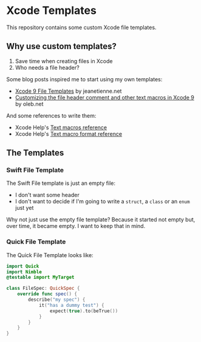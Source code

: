 # Xcode Templates

This repository contains some custom Xcode file templates.

## Why use custom templates?

1. Save time when creating files in Xcode
1. Who needs a file header?

Some blog posts inspired me to start using my own templates:

* [Xcode 9 File Templates](http://jeanetienne.net/2017/09/10/xcode-templates.html) by jeanetienne.net
* [Customizing the file header comment and other text macros in Xcode 9](https://oleb.net/blog/2017/07/xcode-9-text-macros/) by oleb.net

And some references to write them:

* Xcode Help's [Text macros reference](https://help.apple.com/xcode/mac/9.0/index.html?localePath=en.lproj#/dev7fe737ce0)
* Xcode Help's [Text macro format reference](https://help.apple.com/xcode/mac/9.0/index.html?localePath=en.lproj#/devc8a500cb9)

## The Templates

### Swift File Template

The Swift File template is just an empty file:

* I don't want some header
* I don't want to decide if I'm going to write a `struct`, a `class` or an `enum` just yet

Why not just use the empty file template? Because it started not empty but, over time, it became empty. I want to keep that in mind.

### Quick File Template

The Quick File Template looks like:

```swift
import Quick
import Nimble
@testable import MyTarget

class FileSpec: QuickSpec {
    override func spec() {
        describe("my spec") {
            it("has a dummy test") {
                expect(true).to(beTrue())
            }
        }
    }
}
```
